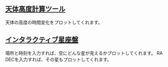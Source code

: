 ## [天体高度計算ツール](https://tasasei.github.io/StarHorizonCoord/curve.html)
天体の高度の時間変化をプロットしてくれます。


## [インタラクティブ星座盤](https://tasasei.github.io/StarHorizonCoord/board.html)
場所と時刻を入力すれば、空にどんな星が見えるかプロットしてくれます。
RA DECを入力すれば、その星もプロットしてくれます。